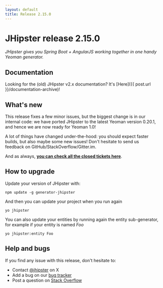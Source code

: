 ```yaml
---
layout: default
title: Release 2.15.0
---
```


JHipster release 2.15.0
==================

*JHipster gives you Spring Boot + AngularJS working together in one handy Yeoman generator.*

Documentation
----------

Looking for the (old) JHipster v2.x documentation? It's [Here]({{ post.url }}/documentation-archive)!

What's new
----------

This release fixes a few minor issues, but the biggest change is in our internal code: we have ported JHipster to the latest Yeoman version 0.20.1, and hence we are now ready for Yeoman 1.0!

A lot of things have changed under-the-hood: you should expect faster builds, but also maybe some new issues! Don't hesitate to send us feedback on GitHub/StackOverflow/Gitter.im.

And as always, __[you can check all the closed tickets here](https://github.com/jhipster/generator-jhipster/issues?q=milestone%3A2.15.0+is%3Aclosed)__.

How to upgrade
------------

Update your version of JHipster with:

```
npm update -g generator-jhipster
```

And then you can update your project when you run again

```
yo jhipster
```

You can also update your entities by running again the entity sub-generator, for example if your entity is named _Foo_

```
yo jhipster:entity Foo
```

Help and bugs
--------------

If you find any issue with this release, don't hesitate to:

- Contact [@jhipster](https://twitter.com/jhipster) on X
- Add a bug on our [bug tracker](https://github.com/jhipster/generator-jhipster/issues?state=open)
- Post a question on [Stack Overflow](http://stackoverflow.com/tags/jhipster/info)
